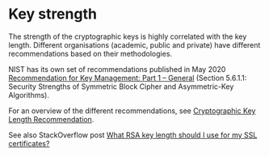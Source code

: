 # Key strength

The strength of the cryptographic keys is highly correlated with the key length. Different organisations (academic, public and private) have different recommendations based on their methodologies.

NIST has its own set of recommendations published in May 2020 [Recommendation for Key Management: Part 1 – General](https://csrc.nist.gov/pubs/sp/800/57/pt1/r5/final) (Section 5.6.1.1: Security Strengths of Symmetric Block Cipher and Asymmetric-Key Algorithms).

For an overview of the different recommendations, see [Cryptographic Key Length Recommendation](https://www.keylength.com). 

See also StackOverflow post [What RSA key length should I use for my SSL certificates?](https://stackoverflow.com/questions/589834/what-rsa-key-length-should-i-use-for-my-ssl-certificates/589850#589850)
